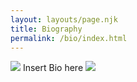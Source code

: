 ```yaml
---
layout: layouts/page.njk
title: Biography
permalink: /bio/index.html
---
```


![](/images/shack_before.png)
Insert Bio here
![](/images/shack_after.png)
